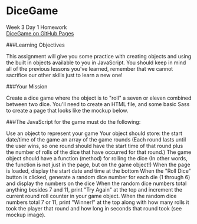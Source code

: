 # DiceGame
Week 3 Day 1 Homework  
[DiceGame on GitHub Pages](https://mbp469.github.io/DiceGame/)

 
###Learning Objectives

This assignment will give you some practice with creating objects and using the built in objects available to you in JavaScript. You should keep in mind all of the previous lessons you've learned, remember that we cannot sacrifice our other skills just to learn a new one!

###Your Mission

Create a dice game where the object is to "roll" a seven or eleven combined between two dice. You'll need to create an HTML file, and some basic Sass to create a page that looks like the mockup below.

###The JavaScript for the game must do the following:

Use an object to represent your game
Your object should store:
the start date/time of the game
an array of the game rounds
(Each round lasts until the user wins, so one round should have the start time of that round plus the number of rolls of the dice that have occurred for that round.)
The game object should have a function (method) for rolling the dice
(In other words, the function is not just in the page, but on the game object!)
When the page is loaded, display the start date and time at the bottom
When the "Roll Dice" button is clicked, generate a random dice number for each die (1 through 6) and display the numbers on the dice
When the random dice numbers total anything besides 7 and 11, print "Try Again" at the top and increment the current round roll counter in your game object.
When the random dice numbers total 7 or 11, print "Winner!" at the top along with how many rolls it took the player that round and how long in seconds that round took (see mockup image).
